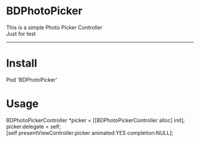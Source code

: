 # BDPhotoPicker
This is a simple Photo Picker Controller</br>
Just for test
 
---
# Install

  Pod 'BDPhotoPicker'
  
# Usage
  BDPhotoPickerController *picker = [[BDPhotoPickerController alloc] init];</br>
  picker.delegate = self;</br>
  [self presentViewController:picker animated:YES completion:NULL];</br>
